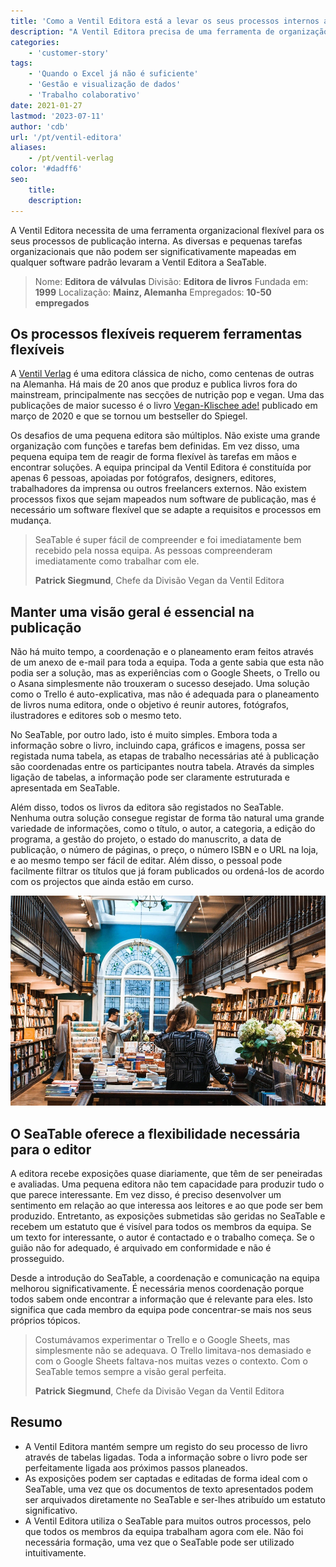 ```yaml
---
title: 'Como a Ventil Editora está a levar os seus processos internos a um novo nível'
description: "A Ventil Editora precisa de uma ferramenta de organização flexível para os seus processos de publicação internos. As diversas e pequenas tarefas organizacionais que não podem ser mapeadas de forma significativa em qualquer software padrão levaram a Ventil Editora ao SeaTable."
categories:
    - 'customer-story'
tags:
    - 'Quando o Excel já não é suficiente'
    - 'Gestão e visualização de dados'
    - 'Trabalho colaborativo'
date: 2021-01-27
lastmod: '2023-07-11'
author: 'cdb'
url: '/pt/ventil-editora'
aliases:
    - /pt/ventil-verlag
color: '#dadff6'
seo:
    title:
    description:
---
```


A Ventil Editora necessita de uma ferramenta organizacional flexível para os seus processos de publicação interna. As diversas e pequenas tarefas organizacionais que não podem ser significativamente mapeadas em qualquer software padrão levaram a Ventil Editora a SeaTable.

> Nome: **Editora de válvulas**
> Divisão: **Editora de livros**
> Fundada em: **1999**
> Localização: **Mainz, Alemanha**
> Empregados: **10-50 empregados**

## Os processos flexíveis requerem ferramentas flexíveis

A [Ventil Verlag](https://www.ventil-verlag.de/geschichte) é uma editora clássica de nicho, como centenas de outras na Alemanha. Há mais de 20 anos que produz e publica livros fora do mainstream, principalmente nas secções de nutrição pop e vegan. Uma das publicações de maior sucesso é o livro [Vegan-Klischee ade!](https://www.ventil-verlag.de/titel/1814/vegan-klischee-ade) publicado em março de 2020 e que se tornou um bestseller do Spiegel.

Os desafios de uma pequena editora são múltiplos. Não existe uma grande organização com funções e tarefas bem definidas. Em vez disso, uma pequena equipa tem de reagir de forma flexível às tarefas em mãos e encontrar soluções. A equipa principal da Ventil Editora é constituída por apenas 6 pessoas, apoiadas por fotógrafos, designers, editores, trabalhadores da imprensa ou outros freelancers externos. Não existem processos fixos que sejam mapeados num software de publicação, mas é necessário um software flexível que se adapte a requisitos e processos em mudança.

> SeaTable é super fácil de compreender e foi imediatamente bem recebido pela nossa equipa. As pessoas compreenderam imediatamente como trabalhar com ele.
>
> **Patrick Siegmund**, Chefe da Divisão Vegan da Ventil Editora

## Manter uma visão geral é essencial na publicação

Não há muito tempo, a coordenação e o planeamento eram feitos através de um anexo de e-mail para toda a equipa. Toda a gente sabia que esta não podia ser a solução, mas as experiências com o Google Sheets, o Trello ou o Asana simplesmente não trouxeram o sucesso desejado. Uma solução como o Trello é auto-explicativa, mas não é adequada para o planeamento de livros numa editora, onde o objetivo é reunir autores, fotógrafos, ilustradores e editores sob o mesmo teto.

No SeaTable, por outro lado, isto é muito simples. Embora toda a informação sobre o livro, incluindo capa, gráficos e imagens, possa ser registada numa tabela, as etapas de trabalho necessárias até à publicação são coordenadas entre os participantes noutra tabela. Através da simples ligação de tabelas, a informação pode ser claramente estruturada e apresentada em SeaTable.

Além disso, todos os livros da editora são registados no SeaTable. Nenhuma outra solução consegue registar de forma tão natural uma grande variedade de informações, como o título, o autor, a categoria, a edição do programa, a gestão do projeto, o estado do manuscrito, a data de publicação, o número de páginas, o preço, o número ISBN e o URL na loja, e ao mesmo tempo ser fácil de editar. Além disso, o pessoal pode facilmente filtrar os títulos que já foram publicados ou ordená-los de acordo com os projectos que ainda estão em curso.

![Processos flexíveis de publicação graças ao SeaTable](ventil-verlag.jpg)

## O SeaTable oferece a flexibilidade necessária para o editor

A editora recebe exposições quase diariamente, que têm de ser peneiradas e avaliadas. Uma pequena editora não tem capacidade para produzir tudo o que parece interessante. Em vez disso, é preciso desenvolver um sentimento em relação ao que interessa aos leitores e ao que pode ser bem produzido. Entretanto, as exposições submetidas são geridas no SeaTable e recebem um estatuto que é visível para todos os membros da equipa. Se um texto for interessante, o autor é contactado e o trabalho começa. Se o guião não for adequado, é arquivado em conformidade e não é prosseguido.

Desde a introdução do SeaTable, a coordenação e comunicação na equipa melhorou significativamente. É necessária menos coordenação porque todos sabem onde encontrar a informação que é relevante para eles. Isto significa que cada membro da equipa pode concentrar-se mais nos seus próprios tópicos.

> Costumávamos experimentar o Trello e o Google Sheets, mas simplesmente não se adequava. O Trello limitava-nos demasiado e com o Google Sheets faltava-nos muitas vezes o contexto. Com o SeaTable temos sempre a visão geral perfeita.
>
> **Patrick Siegmund**, Chefe da Divisão Vegan da Ventil Editora

## Resumo

- A Ventil Editora mantém sempre um registo do seu processo de livro através de tabelas ligadas. Toda a informação sobre o livro pode ser perfeitamente ligada aos próximos passos planeados.
- As exposições podem ser captadas e editadas de forma ideal com o SeaTable, uma vez que os documentos de texto apresentados podem ser arquivados diretamente no SeaTable e ser-lhes atribuído um estatuto significativo.
- A Ventil Editora utiliza o SeaTable para muitos outros processos, pelo que todos os membros da equipa trabalham agora com ele. Não foi necessária formação, uma vez que o SeaTable pode ser utilizado intuitivamente.
